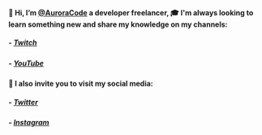 #### 👋 Hi, I’m [@AuroraCode](https://twitter.com/aurora_code) a developer freelancer, 🎓 I'm always looking to learn something new and share my knowledge on my channels:
##### - [Twitch](https://www.twitch.tv/aurora_code)
##### - [YouTube](https://www.youtube.com/channel/UCMyIvcZzhL1IVSasVdOHoqw)

#### 👻 I also invite you to visit my social media:
##### - [Twitter](https://twitter.com/aurora_code)
##### - [Instagram](https://www.instagram.com/aurora_code/)
